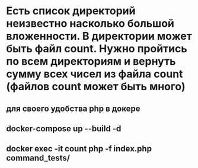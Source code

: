 # Есть список директорий неизвестно насколько большой вложенности. В директории может быть файл count. Нужно пройтись по всем директориям и вернуть сумму всех чисел из файла count (файлов count может быть много)

## для своего удобства php в докере 
## docker-compose up --build  -d
## docker exec -it count php -f index.php command_tests/<dir>
